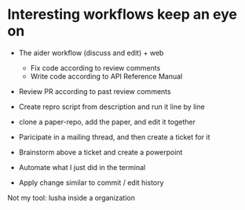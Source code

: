 # Interesting workflows keep an eye on

 *  The aider workflow (discuss and edit) + web
    *  Fix code according to review comments
    *  Write code according to API Reference Manual

 *  Review PR according to past review comments

 *  Create repro script from description and run it line by line

 *  clone a paper-repo, add the paper, and edit it together

 *  Paricipate in a mailing thread, and then create a ticket for it

 *  Brainstorm above a ticket and create a powerpoint
 
 *  Automate what I just did in the terminal
 
 *  Apply change similar to commit / edit history

Not my tool: lusha inside a organization
